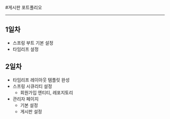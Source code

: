 #게시판 포트폴리오
***
## 1일차
* 스프링 부트 기본 설정
* 타임리프 설정


## 2일차
* 타임리프 레이아웃 템플릿 완성
* 스프링 시큐리티 설정
  - 회원가입 엔티티, 레포지토리
* 관리자 페이지
  - 기본 설정
  - 게시판 설정